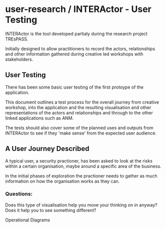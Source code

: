 # user-research / INTERActor - User Testing

INTERActor is the tool developed partialy during the research project TREsPASS.

Initially designed to allow practitioners to record the actors, relationships and other information gathered during creative led workshops with stakeholders.

## User Testing

There has been some basic user testing of the first protoype of the application. 

This document outlines a test process for the overall journey from creative workshop, into the application and the resulting visualisation and other representations of the actors and relationships and through to the other linked applications such as ANM.

The tests should also cover some of the planned uses and outputs from INTERActor to see if they 'make sense' from the expected user audience.

## A User Journey Described

A typical user, a security practioner, has been asked to look at the risks within a certain organisation, maybe around a specific area of the business. 

In the initial phases of exploration the practioner needs to gather as much information on how the organisation works as they can. 

### Questions:

Does this type of visualisation help you move your thinking on in anyway?
Does it help you to see something different?

Operational Diagrams
